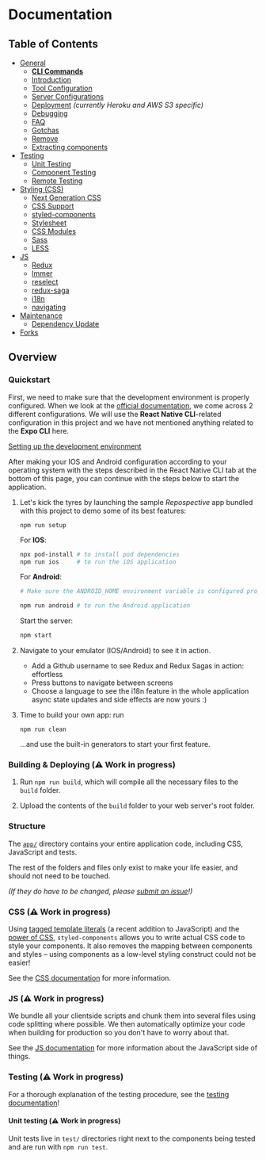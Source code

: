 # Documentation

## Table of Contents

- [General](general)
  - [**CLI Commands**](general/commands.md)
  - [Introduction ](general/introduction.md)
  - [Tool Configuration](general/files.md)
  - [Server Configurations](general/server-configs.md)
  - [Deployment](general/deployment.md) _(currently Heroku and AWS S3 specific)_
  - [Debugging](general/debugging.md)
  - [FAQ](general/faq.md)
  - [Gotchas](general/gotchas.md)
  - [Remove](general/remove.md)
  - [Extracting components](general/components.md)
- [Testing](testing)
  - [Unit Testing](testing/unit-testing.md)
  - [Component Testing](testing/component-testing.md)
  - [Remote Testing](testing/remote-testing.md)
- [Styling (CSS)](css/README.md)
  - [Next Generation CSS](css/README.md#next-generation-css)
  - [CSS Support](css/README.md#css-we-support)
  - [styled-components](css/README.md#styled-components)
  - [Stylesheet](css/README.md#stylesheet)
  - [CSS Modules](css/README.md#css-modules)
  - [Sass](css/README.md#sass)
  - [LESS](css/README.md#less)
- [JS](js)
  - [Redux](js/redux.md)
  - [Immer](js/immer.md)
  - [reselect](js/reselect.md)
  - [redux-saga](js/redux-saga.md)
  - [i18n](js/i18n.md)
  - [navigating](js/navigating.md)
- [Maintenance](maintenance)
  - [Dependency Update](maintenance/dependency.md)
- [Forks](forks)

## Overview

### Quickstart

First, we need to make sure that the development environment is properly configured. When we look at the [official documentation](https://reactnative.dev/docs/environment-setup), we come across 2 different configurations. We will use the __React Native CLI__-related configuration in this project and we have not mentioned anything related to the __Expo CLI__ here.

[Setting up the development environment](https://reactnative.dev/docs/environment-setup)

After making your IOS and Android configuration according to your operating system with the steps described in the React Native CLI tab at the bottom of this page, you can continue with the steps below to start the application.

1.  Let's kick the tyres by launching the sample _Repospective_ app
    bundled with this project to demo some of its best features:

    ```Shells
    npm run setup
    ```

    For <b>IOS</b>:

    ```sh
    npx pod-install # to install pod dependencies
    npm run ios     # to run the iOS application
    ```   
    For <b>Android</b>:
    ```sh
    # Make sure the ANDROID_HOME environment variable is configured properly
    
    npm run android # to run the Android application
    ```
    Start the server:
    ```sh
    npm start
    ```

1.  Navigate to your emulator (IOS/Android) to see it in action.
  
    - Add a Github username to see Redux and Redux Sagas in action: effortless
    - Press buttons to navigate between screens
    - Choose a language to see the i18n feature in the whole application
      async state updates and side effects are now yours :)

1.  Time to build your own app: run

    ```shell
    npm run clean
    ```

    ...and use the built-in generators to start your first feature.

### Building & Deploying (:warning: Work in progress)

1.  Run `npm run build`, which will compile all the necessary files to the
    `build` folder.

2.  Upload the contents of the `build` folder to your web server's root folder.

### Structure

The [`app/`](../../../tree/master/app) directory contains your entire application code, including CSS,
JavaScript and tests.

The rest of the folders and files only exist to make your life easier, and
should not need to be touched.

_(If they do have to be changed, please [submit an issue](https://github.com/react-boilerplate/react-boilerplate/issues)!)_

### CSS (:warning: Work in progress)

Using [tagged template literals](https://www.styled-components.com/docs/advanced#tagged-template-literals)
(a recent addition to JavaScript) and the [power of CSS](https://github.com/styled-components/styled-components/blob/master/docs/css-we-support.md),
`styled-components` allows you to write actual CSS code to style your components.
It also removes the mapping between components and styles – using components as a
low-level styling construct could not be easier!

See the [CSS documentation](./css/README.md) for more information.

### JS (:warning: Work in progress)

We bundle all your clientside scripts and chunk them into several files using
code splitting where possible. We then automatically optimize your code when
building for production so you don't have to worry about that.

See the [JS documentation](./js/README.md) for more information about the
JavaScript side of things.

### Testing (:warning: Work in progress)

For a thorough explanation of the testing procedure, see the
[testing documentation](./testing/README.md)!

#### Unit testing (:warning: Work in progress)

Unit tests live in `test/` directories right next to the components being tested
and are run with `npm run test`.
